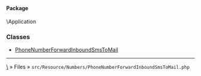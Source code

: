 ## 

#### Package
\Application







### Classes
* [PhoneNumberForwardInboundSmsToMail](classes/PhoneNumberForwardInboundSmsToMail)






***
[\\](Home) » Files » `src/Resource/Numbers/PhoneNumberForwardInboundSmsToMail.php`
